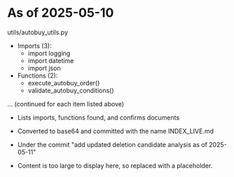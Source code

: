 # As of 2025-05-10

utils/autobuy_utils.py

- Imports (3):
  - import logging
  - import datetime
  - import json
- Functions (2):
  - execute_autobuy_order()
  - validate_autobuy_conditions()

... (continued for each item listed above)

- Lists imports, functions found, and confirms documents
- Converted to base64 and committed with the name INDEX_LIVE.md

- Under the commit "add updated deletion candidate analysis as of 2025-05-11"

- Content is too large to display here, so replaced with a placeholder.
